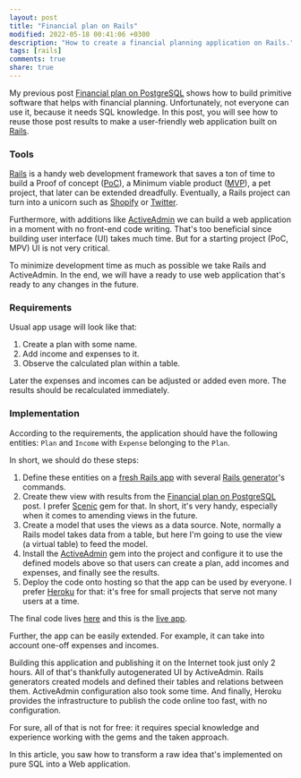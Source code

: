 ```yaml
---
layout: post
title: "Financial plan on Rails"
modified: 2022-05-18 00:41:06 +0300
description: "How to create a financial planning application on Rails."
tags: [rails]
comments: true
share: true
---
```


My previous post [Financial plan on PostgreSQL](/financial-plan-on-postgresql/) shows how to
build primitive software that helps with financial planning. Unfortunately, not everyone can use it,
because it needs SQL knowledge. In this post, you will see how to reuse those post results to
make a user-friendly web application built on [Rails](https://rubyonrails.org/).

### Tools

[Rails](https://rubyonrails.org/) is a handy web development framework that saves a ton of time to build
a Proof of concept ([PoC](https://en.wikipedia.org/wiki/Proof_of_concept)),
a Minimum viable product ([MVP](https://en.wikipedia.org/wiki/Minimum_viable_product)), a pet project,
that later can be extended dreadfully. Eventually, a Rails project can turn into a unicorn such as [Shopify](https://www.shopify.com/) or [Twitter](https://twitter.com/).

Furthermore, with additions like [ActiveAdmin](https://activeadmin.info/) we can build a web application in a moment with no front-end code writing.
That's too beneficial since building user interface (UI) takes much time. But for a starting project (PoC, MPV) UI is not very critical.

To minimize development time as much as possible we take Rails and ActiveAdmin. In the end, we will have a ready to use web application that's ready to any changes in the future.

### Requirements

Usual app usage will look like that:
1. Create a plan with some name.
2. Add income and expenses to it.
3. Observe the calculated plan within a table.

Later the expenses and incomes can be adjusted or added even more. The results should be recalculated immediately.

### Implementation

According to the requirements, the application should have the following entities: `Plan` and `Income` with `Expense` belonging to the `Plan`.

In short, we should do these steps:

1. Define these entities on a [fresh Rails app](https://guides.rubyonrails.org/getting_started.html#creating-the-blog-application) with several [Rails generator](https://guides.rubyonrails.org/command_line.html#bin-rails-generate)'s commands.
1. Create thew view with results from the [Financial plan on PostgreSQL](/financial-plan-on-postgresql/) post. I prefer [Scenic](https://github.com/scenic-views/scenic) gem for that. In short, it's very handy, especially when it comes to amending views in the future.
1. Create a model that uses the views as a data source. Note, normally a Rails model takes data from a table, but here I'm going to use the view (a virtual table) to feed the model.
1. Install the [ActiveAdmin](https://activeadmin.info/0-installation.html) gem into the project and configure it to use the defined models above so that users can create a plan, add incomes and expenses, and finally see the results.
1. Deploy the code onto hosting so that the app can be used by everyone. I prefer [Heroku](https://heroku.com/) for that: it's free for small projects that serve not many users at a time.

The final code lives [here](https://github.com/widefix/financial-plan) and this is the [live app](https://dry-wave-47133.herokuapp.com/).

Further, the app can be easily extended. For example, it can take into account one-off expenses and incomes.

Building this application and publishing it on the Internet took just only 2 hours.
All of that's thankfully autogenerated UI by ActiveAdmin. Rails generators created models and defined their tables and relations between them.
ActiveAdmin configuration also took some time. And finally, Heroku provides the infrastructure to publish the code online too fast, with no configuration.

For sure, all of that is not for free: it requires special knowledge and experience working with the gems and the taken approach.

In this article, you saw how to transform a raw idea that's implemented on pure SQL into a Web application.

